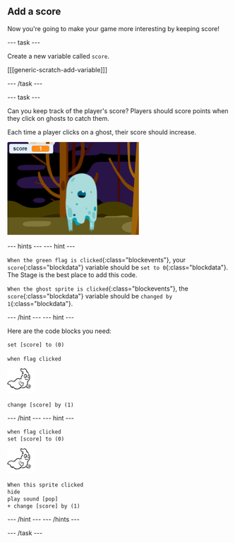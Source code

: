 ## Add a score

Now you're going to make your game more interesting by keeping score!

--- task ---

Create a new variable called `score`.

[[[generic-scratch-add-variable]]]

--- /task ---

--- task ---

Can you keep track of the player's score? Players should score points when they click on ghosts to catch them.

Each time a player clicks on a ghost, their score should increase.

![Increasing score](images/ghost-score-test.png)

--- hints ---
--- hint ---

`When the green flag is clicked`{:class="blockevents"}, your `score`{:class="blockdata"} variable should be `set to 0`{:class="blockdata"}. The Stage is the best place to add this code.

`When the ghost sprite is clicked`{:class="blockevents"}, the `score`{:class="blockdata"} variable should be `changed by 1`{:class="blockdata"}.

--- /hint ---
--- hint ---

Here are the code blocks you need:
``` blocks
set [score] to (0)

when flag clicked
```

![ghost-sprite](images/ghost-sprite.png)
``` blocks
change [score] by (1)
```
--- /hint ---
--- hint ---
``` blocks
when flag clicked
set [score] to (0)
```
![ghost-sprite](images/ghost-sprite.png)
``` blocks
When this sprite clicked
hide
play sound [pop]
+ change [score] by (1)
```
--- /hint ---
--- /hints ---

--- /task ---

